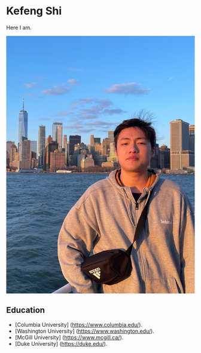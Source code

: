 # Kefeng Shi

Here I am.


![My picture](https://github.com/30815Kelvin/resume/blob/main/81A3515B5652AB41A0052E96B95CA4D2.png)

## Education
- [Columbia University] (https://www.columbia.edu/).
- [Washington University] (https://www.washington.edu/).
- [McGill University] (https://www.mcgill.ca/).
- [Duke University] (https://duke.edu/).


